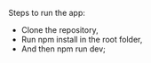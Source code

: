 Steps to run the app:
 - Clone the repository,
 - Run npm install in the root folder,
 - And then npm run dev; 
